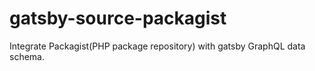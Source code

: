# gatsby-source-packagist
Integrate Packagist(PHP package repository) with gatsby GraphQL data schema.
